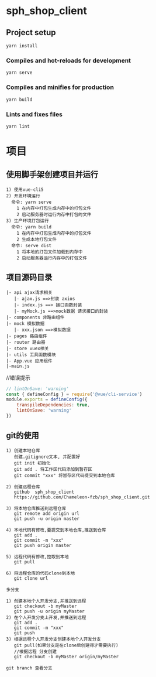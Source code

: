 # sph_shop_client

## Project setup
```
yarn install
```

### Compiles and hot-reloads for development
```
yarn serve
```

### Compiles and minifies for production
```
yarn build
```

### Lints and fixes files
```
yarn lint
```
# 项目

## 使用脚手架创建项目并运行
```
1) 使用vue-cli5
2) 开发环境运行
  命令: yarn serve
    1 在内存中打包生成内存中的打包文件
    2 启动服务器时运行内存中打包的文件
3) 生产环境打包运行
  命令: yarn build
    1 在内存中打包生成内存中的打包文件
    2 生成本地打包文件
  命令: serve dist
    1 将本地的打包文件加载到内存中
    2 启动服务器运行内存中的打包文件
```
## 项目源码目录
```
|- api ajax请求相关
   |- ajax.js ==>封装 axios
   |- index.js ==> 接口函数封装
   |- myMock.js ==>mock数据 请求接口的封装
|- components 非路由组件
|- mock 模拟数据
   |- xxx.json ==>模拟数据 
|- pages 路由组件
|- router 路由器
|- store vuex相关
|- utils 工具函数模块
|- App.vue 应用组件
|-main.js

```

//错误提示
```js
// lintOnSave: 'warning'
const { defineConfig } = require('@vue/cli-service')
module.exports = defineConfig({
	transpileDependencies: true,
	lintOnSave: 'warning'
})
```

## git的使用

```
1) 创建本地仓库
   创建.gitignore文本, 并配置好
   git init 初始化
   git add . 将工作区代码添加到暂存区
   git commit "xxx" 将暂存区代码提交到本地仓库

2) 创建远程仓库
   github  sph_shop_client
   https://github.com/Chameleon-fzb/sph_shop_client.git
  
3) 将本地仓库推送到远程仓库
   git remote add origin url
   git push -u origin master

4) 本地代码有修改,要提交到本地仓库,推送到仓库
   git add .
   git commit -m "xxx"
   git push origin master

5) 远程代码有修改,拉取到本地
   git pull

6) 将远程仓库的代码clone到本地
   git clone url

多分支

1) 创建本地个人开发分支,并推送到远程
   git checkout -b myMaster
   git push -u origin myMaster
2) 在个人开发分支上开发,并推送到远程
   git add .
   git commit -m "xxx"
   git push
3) 根据远程个人开发分支创建本地个人开发分支
   git pull(如果分支是在clone后创建得才需要执行)
   //根据远程 分支创建
   git checkout -b myMaster origin/myMaster

git branch 查看分支
```



